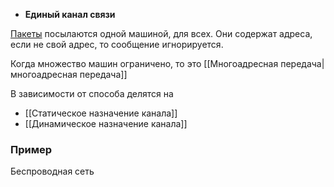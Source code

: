 - **Единый канал связи**

[Пакеты](../термины/Пакет.md) посылаются одной машиной, для всех. Они содержат адреса, если не свой адрес, то сообщение игнорируется.

Когда множество машин ограничено, то это [[Многоадресная передача|многоадресная передача]]

В зависимости от способа делятся на 
- [[Статическое назначение канала]]
- [[Динамическое назначение канала]]


### Пример

Беспроводная сеть
